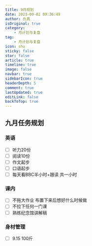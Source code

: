 ```yaml
---
title: 9月规划
date: 2023-09-02 09:36:49
author: 仇真
isOriginal: true
category: 
    - 月计划与复盘
tag:
    - 月计划与复盘
icon: shu
sticky: false
star: false
article: true
timeline: true
image: false
navbar: true
sidebarIcon: true
headerDepth: 5
comment: true
lastUpdated: true
editLink: false
backToTop: true
---
```


## 九月任务规划

### 英语

- [ ] 听力20份
- [ ] 阅读10份
- [ ] 作文起步
- [ ] 口语起步
- [ ] 每天看BBC半小时+跟读 共一小时

### 课内

- [ ] 不拖大作业 布置下来后想好什么时候做
- [ ] 不拉下任何一门课
- [ ] 熟练纪念馆讲解稿

### 身材管理

- [ ] 9.15 100斤

